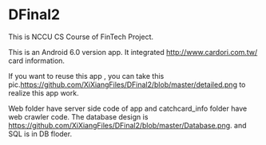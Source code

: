 # DFinal2
This is NCCU CS Course of FinTech Project.

This is an Android 6.0 version app. It integrated http://www.cardori.com.tw/ card information.

If you want to reuse this app , you can take this pic.https://github.com/XiXiangFiles/DFinal2/blob/master/detailed.png to realize this app work.

Web folder have server side code of app and catchcard_info folder have web crawler code. The database design is https://github.com/XiXiangFiles/DFinal2/blob/master/Database.png. and SQL is in DB floder.
